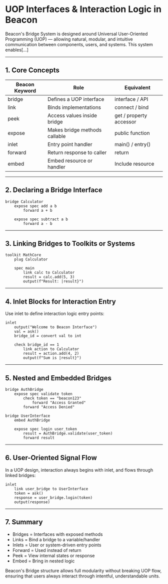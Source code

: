 # UOP Interfaces & Interaction Logic in Beacon

Beacon's Bridge System is designed around Universal User-Oriented Programming (UOP) — allowing natural, modular, and intuitive communication between components, users, and systems. This system enables[...]

---

## 1. Core Concepts

| Beacon Keyword | Role                          | Equivalent              |
| -------------- | ----------------------------- | ----------------------- |
| bridge         | Defines a UOP interface       | interface / API         |
| link           | Binds implementations         | connect / bind          |
| peek           | Access values inside bridge   | get / property accessor |
| expose         | Makes bridge methods callable | public function         |
| inlet          | Entry point handler           | main() / entry()        |
| forward        | Return response to caller     | return                  |
| embed          | Embed resource or handler     | Include resource        |

---

## 2. Declaring a Bridge Interface

```plaintext
bridge Calculator
    expose spec add a b
        forward a + b

    expose spec subtract a b
        forward a - b
```

---

## 3. Linking Bridges to Toolkits or Systems

```plaintext
toolkit MathCore
    plug Calculator

    spec main
        link calc to Calculator
        result = calc.add(5, 3)
        output(f"Result: |result}")
```

---

## 4. Inlet Blocks for Interaction Entry

Use inlet to define interaction logic entry points:

```plaintext
inlet
    output("Welcome to Beacon Interface")
    val = ask()
    bridge_id = convert val to int

    check bridge_id == 1
        link action to Calculator
        result = action.add(4, 2)
        output(f"Sum is |result}")
```

---

## 5. Nested and Embedded Bridges

```plaintext
bridge AuthBridge
    expose spec validate token
        check token == "beacon123"
            forward "Access Granted"
        forward "Access Denied"

bridge UserInterface
    embed AuthBridge

    expose spec login user_token
        result = AuthBridge.validate(user_token)
        forward result
```

---

## 6. User-Oriented Signal Flow

In a UOP design, interaction always begins with inlet, and flows through linked bridges:

```plaintext
inlet
    link user_bridge to UserInterface
    token = ask()
    response = user_bridge.login(token)
    output(response)
```

---

## 7. Summary

- Bridges = Interfaces with exposed methods
- Links = Bind a bridge to a variable/handler
- Inlets = User or system-driven entry points
- Forward = Used instead of return
- Peek = View internal states or response
- Embed = Bring in nested logic

Beacon's Bridge structure allows full modularity without breaking UOP flow, ensuring that users always interact through intentful, understandable units.
